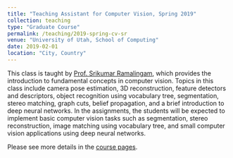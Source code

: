 ```yaml
---
title: "Teaching Assistant for Computer Vision, Spring 2019"
collection: teaching
type: "Graduate Course"
permalink: /teaching/2019-spring-cv-sr
venue: "University of Utah, School of Computing"
date: 2019-02-01
location: "City, Country"
---
```



This class is taught by [Prof. Srikumar Ramalingam](http://www.cs.utah.edu/~srikumar/), which provides the introduction to fundamental concepts in
computer vision. Topics in this class include camera pose estimation,
3D reconstruction, feature detectors and descriptors, object
recognition using vocabulary tree, segmentation, stereo matching,
graph cuts, belief propagation, and a brief introduction to deep
neural networks.  In the assignments, the students will be expected to
implement basic computer vision tasks such as segmentation, stereo
reconstruction, image matching using vocabulary tree, and small
computer vision applications using deep neural networks.


Please see more details in the [course pages](https://my.eng.utah.edu/~cs6320/).

